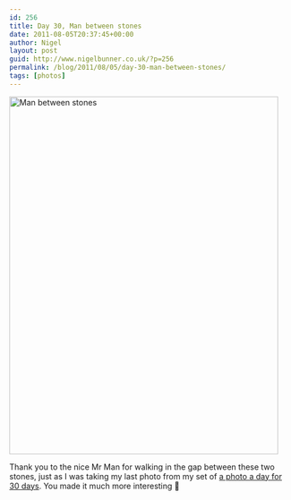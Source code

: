 ```yaml
---
id: 256
title: Day 30, Man between stones
date: 2011-08-05T20:37:45+00:00
author: Nigel
layout: post
guid: http://www.nigelbunner.co.uk/?p=256
permalink: /blog/2011/08/05/day-30-man-between-stones/
tags: [photos]
---
```

[<img src="https://farm7.static.flickr.com/6071/6023212102_5363fcd8ee_z.jpg" alt="Man between stones" width="480" height="640" />](https://www.flickr.com/photos/icklephotos/6023212102/ "Man between stones by icle fotos, on Flickr") 

Thank you to the nice Mr Man for walking in the gap between these two stones, just as I was taking my last photo from my set of <a title="A photo a day for 30 days" href="https://www.flickr.com/photos/icklephotos/sets/72157627017244791/with/6023212102/" target="_blank">a photo a day for 30 days</a>. You made it much more interesting 🙂